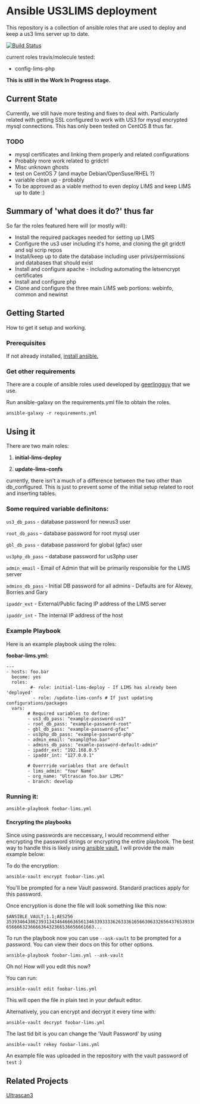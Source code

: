 # Ansible US3LIMS deployment 

This repository is a collection of ansible roles that are used to deploy and keep a us3 lims server up to date. 

[![Build Status](https://travis-ci.com/KJSain/us3lims-roles.svg?branch=master)](https://travis-ci.com/KJSain/us3lims-roles)

current roles travis/molecule tested: 
- config-lims-php

**This is still in the Work In Progress stage.** 

## Current State 
Currently, we still have more testing and fixes to deal with. Particularly related with getting SSL configured to work with US3 for mysql encrypted mysql connections. This has only been tested on CentOS 8 thus far. 

### TODO 
- mysql certificates and linking them properly and related configurations
- Probably more work related to gridctrl
- Misc unknown ghosts 
- test on CentOS 7 (and maybe Debian/OpenSuse/RHEL ?) 
- variable clean up - probably 
- To be approved as a viable method to even deploy LIMS and keep LIMS up to date :) 

## Summary of 'what does it do?' thus far

So far the roles featured here will (or mostly will):
- Install the required packages needed for setting up LIMS
- Configure the us3 user including it's home, and cloning the git gridctl and sql scrip repos
- Install/keep up to date the database including user privs/permissions and databases that should exist 
- Install and configure apache - including automating the letsencrypt certificates 
- Install and configure php
- Clone and configure the three main LIMS web portions: webinfo, common and newinst


## Getting Started

How to get it setup and working. 

### Prerequisites

If not already installed, [install ansible.]( https://docs.ansible.com/ansible/latest/installation_guide/intro_installation.html )

### Get other requirements 

There are a couple of ansible roles used developed by [geerlingguy](https://galaxy.ansible.com/geerlingguy) that we use. 

Run ansible-galaxy on the requirements.yml file to obtain the roles. 

```
ansible-galaxy -r requirements.yml
```

## Using it

There are two main roles: 

1. **initial-lims-deploy**

2. **update-lims-confs**

currently, there isn't a much of a difference between the two other than db_configured. This is just to prevent some of the initial setup related to root and inserting tables. 

### Some required variable definitons: 

`us3_db_pass` - database password for newus3 user

`root_db_pass` - database password for root mysql user 

`gbl_db_pass` - database password for global (gfac) user 
 
`us3php_db_pass` - database password for us3php user 

`admin_email` - Email of Admin that will be primarily responsible for the LIMS server 

`admins_db_pass` - Initial DB password for all admins - Defaults are for Alexey, Borries and Gary

`ipaddr_ext` - External/Public facing IP address of the LIMS server 

`ipaddr_int` - The internal IP address of the host

### Example Playbook 

Here is an example playbook using the roles: 


**foobar-lims.yml:**
```
---
- hosts: foo.bar
  become: yes
  roles:
         #- role: initial-lims-deploy - If LIMS has already been 'deployed' 
          - role: /update-lims-confs # If just updating configurations/packages 
  vars: 
        # Required variables to define: 
        - us3_db_pass: "example-password-us3"
        - root_db_pass: "example-password-root" 
        - gbl_db_pass: "example-password-gfac"
        - us3php_db_pass: "example-password-php"
        - admin_email: "exampl@foo.bar"
        - admins_db_pass: "examle-password-default-admin"
        - ipaddr_ext: "192.168.0.5"
        - ipaddr_int: "127.0.0.1"

        # Overrride variables that are default 
        - lims_admin: "Your Name" 
        - org_name: "Ultrascan foo.bar LIMS" 
        - branch: develop
```

### Running it: 
```
ansible-playbook foobar-lims.yml
```

#### Encrypting the playbooks 

Since using passwords are neccessary, I would recommend either encrypting the password strings or encrypting the entire playbook. The best way to handle this is likely using [ansible vault.](https://docs.ansible.com/ansible/latest/user_guide/vault.html) I will provide the main example below: 

To do the encryption: 
```
ansible-vault encrypt foobar-lims.yml
```
You'll be prompted for a new Vault password. Standard practices apply for this password. 

Once encryption is done the file will look something like this now: 
```
$ANSIBLE_VAULT;1.1;AES256
35393464386239313434646663656134633933336263336165663063326564376539336431393938
656666323666636432366536656661663...
```

To run the playbook now you can use `--ask-vault` to be prompted for a password. You can view their docs on this for other options. 
```
ansible-playbook foobar-lims.yml --ask-vault
``` 


Oh no! How will you edit this now? 

You can run: 
```
ansible-vault edit foobar-lims.yml
```
This will open the file in plain text in your default editor. 

Alternatively, you can encrypt and decrypt it every time with:
```
ansible-vault decrypt foobar-lims.yml 
```
The last tid bit is you can change the 'Vault Password' by using 
```
ansible-vault rekey foobar-lims.yml
````

An example file was uploaded in the repository with the vault password of `test` :)


## Related Projects

[Ultrascan3](https://github.com/ehb54/ultrascan3)
